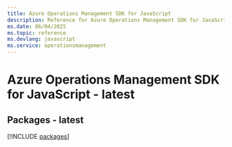 ```yaml
---
title: Azure Operations Management SDK for JavaScript
description: Reference for Azure Operations Management SDK for JavaScript
ms.date: 06/04/2025
ms.topic: reference
ms.devlang: javascript
ms.service: operationsmanagement
---
```

# Azure Operations Management SDK for JavaScript - latest
## Packages - latest
[!INCLUDE [packages](operations-management-index.md)]